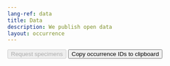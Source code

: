 ```yaml
---
lang-ref: data
title: Data
description: We publish open data
layout: occurrence
---
```

<script type="text/javascript" src="https://ajax.googleapis.com/ajax/libs/jquery/3.5.1/jquery.min.js"></script>

<div id="specimenDiv">
    <button id="requestIds" class="button is-primary" onclick="get_ids()" disabled>Request specimens</button>
    <button id="copyIds" class="button is-primary" onclick="get_ids()">Copy occurrence IDs to clipboard</button>
</div>

<script>
window.onload = (event) => {
    let lastUrl = location.href;
    new MutationObserver(() => {
      const url = location.href;
      if (url !== lastUrl) {
        lastUrl = url;
        onUrlChange();
      }
    }).observe(document, {subtree: true, childList: true});
};

let filter = null;
console.log('filter set to null');

function onUrlChange() {
    updateGetIdButtons();
}
</script>